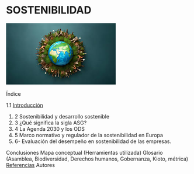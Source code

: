 # SOSTENIBILIDAD

 ![sostenibilidad](img/imagen.jpeg)

 
Índice


1.1 [Introducción](introduccion.md)
 1. 2 Sostenibilidad y desarrollo sostenible
 1. 3 ¿Qué significa la sigla ASG?
 1. 4 La Agenda 2030 y los ODS
 1. 5 Marco normativo y regulador de la sostenibilidad en Europa
 1. 6- Evaluación del desempeño en sostenibilidad de las empresas.


Conclusiones
Mapa conceptual (Herramientas utilizada)
Glosario (Asamblea, Biodiversidad, Derechos humanos, Gobernanza, Kioto, métrica)
[Referencias](referencias.md)
Autores

